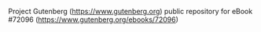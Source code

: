 Project Gutenberg (https://www.gutenberg.org) public repository
for eBook #72096 (https://www.gutenberg.org/ebooks/72096)
